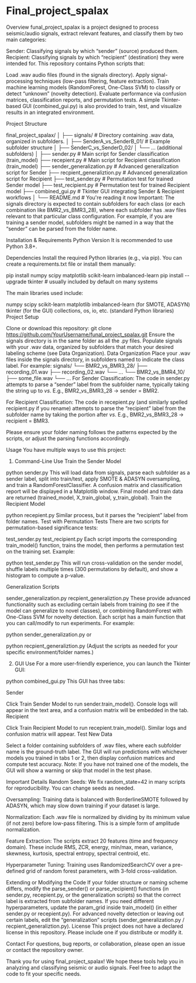 # Final_project_spalax

Overview
funal_project_spalax is a project designed to process seismic/audio signals, extract relevant features, and classify them by two main categories:

Sender: Classifying signals by which “sender” (source) produced them.
Recipient: Classifying signals by which “recipient” (destination) they were intended for.
This repository contains Python scripts that:

Load .wav audio files (found in the signals directory).
Apply signal-processing techniques (low-pass filtering, feature extraction).
Train machine learning models (RandomForest, One-Class SVM) to classify or detect “unknown” (novelty detection).
Evaluate performance via confusion matrices, classification reports, and permutation tests.
A simple Tkinter-based GUI (combined_gui.py) is also provided to train, test, and visualize results in an integrated environment.

Project Structure

final_project_spalax/
│
├── signals/                          # Directory containing .wav data, organized in subfolders.
│   ├── SenderA_vs_SenderB_01/       # Example subfolder structure
│   ├── SenderC_vs_SenderD_02/
│   └── ... (additional subfolders)
│
├── sender.py                         # Main script for Sender classification (train_model)
├── recepient.py                     # Main script for Recipient classification (train_model)
├── sender_generalization.py          # Advanced generalization script for Sender 
├── recpient_generaliztion.py         # Advanced generalization script for Recipient
├── test_sender.py                    # Permutation test for trained Sender model
├── test_recipient.py                 # Permutation test for trained Recipient model
├── combined_gui.py                   # Tkinter GUI integrating Sender & Recipient workflows
│
└── README.md                         # You're reading it now
Important: The signals directory is expected to contain subfolders for each class (or each combination like BMR2_vs_BMR3_28), where each subfolder has .wav files relevant to that particular class configuration. For example, if you are training a sender model, subfolders might be named in a way that the “sender” can be parsed from the folder name.

Installation & Requirements
Python Version
It is recommended to use Python 3.8+.

Dependencies
Install the required Python libraries (e.g., via pip). You can create a requirements.txt file or install them manually:

pip install numpy scipy matplotlib scikit-learn imbalanced-learn
pip install --upgrade tkinter  # usually included by default on many systems

The main libraries used include:

numpy
scipy
scikit-learn
matplotlib
imbalanced-learn (for SMOTE, ADASYN)
tkinter (for the GUI)
collections, os, io, etc. (standard Python libraries)
Project Setup

Clone or download this repository:
git clone https://github.com/YourUsername/funal_project_spalax.git
Ensure the signals directory is in the same folder as all the .py files.
Populate signals with your .wav data, organized by subfolders that match your desired labeling scheme (see Data Organization).
Data Organization
Place your .wav files inside the signals directory, in subfolders named to indicate the class label. For example:
signals/
└── BMR2_vs_BMR3_28/
     ├── recording_01.wav
     ├── recording_02.wav
     └── ...
└── BMR2_vs_BMR4_10/
     ├── some_file.wav
     └── ...
For Sender Classification:
The code in sender.py attempts to parse a “sender” label from the subfolder name, typically taking the string up to _vs_. E.g., BMR2_vs_BMR3_28 → sender = BMR2.

For Recipient Classification:
The code in recepient.py (and similarly spelled recipient.py if you rename) attempts to parse the “recipient” label from the subfolder name by taking the portion after _vs_.
E.g., BMR2_vs_BMR3_28 → recipient = BMR3.

Please ensure your folder naming follows the patterns expected by the scripts, or adjust the parsing functions accordingly.

Usage
You have multiple ways to use this project:

1. Command-Line Use
Train the Sender Model

python sender.py
This will load data from signals, parse each subfolder as a sender label, split into train/test, apply SMOTE & ADASYN oversampling, and train a RandomForestClassifier.
A confusion matrix and classification report will be displayed in a Matplotlib window.
Final model and train data are returned (trained_model, X_train_global, y_train_global).
Train the Recipient Model

python recepient.py
Similar process, but it parses the “recipient” label from folder names.
Test with Permutation Tests
There are two scripts for permutation-based significance tests:

test_sender.py
test_recipient.py
Each script imports the corresponding train_model() function, trains the model, then performs a permutation test on the training set.
Example:

python test_sender.py
This will run cross-validation on the sender model, shuffle labels multiple times (300 permutations by default), and show a histogram to compute a p-value.

Generalization Scripts

sender_generalization.py
recpient_generaliztion.py
These provide advanced functionality such as excluding certain labels from training (to see if the model can generalize to novel classes), or combining RandomForest with One-Class SVM for novelty detection.
Each script has a main function that you can call/modify to run experiments.
For example:

python sender_generalization.py
or

python recpient_generaliztion.py
(Adjust the scripts as needed for your specific environment/folder names.)

2. GUI Use
For a more user-friendly experience, you can launch the Tkinter GUI:

python combined_gui.py
This GUI has three tabs:

Sender

Click Train Sender Model to run sender.train_model().
Console logs will appear in the text area, and a confusion matrix will be embedded in the tab.
Recipient

Click Train Recipient Model to run recepient.train_model().
Similar logs and confusion matrix will appear.
Test New Data

Select a folder containing subfolders of .wav files, where each subfolder name is the ground-truth label.
The GUI will run predictions with whichever models you trained in tabs 1 or 2, then display confusion matrices and compute test accuracy.
Note: If you have not trained one of the models, the GUI will show a warning or skip that model in the test phase.

Important Details
Random Seeds:
We fix random_state=42 in many scripts for reproducibility. You can change seeds as needed.

Oversampling:
Training data is balanced with BorderlineSMOTE followed by ADASYN, which may slow down training if your dataset is large.

Normalization:
Each .wav file is normalized by dividing by its minimum value (if not zero) before low-pass filtering. This is a simple form of amplitude normalization.

Feature Extraction:
The scripts extract 20 features (time and frequency domain). These include RMS, ZCR, energy, min/max, mean, variance, skewness, kurtosis, spectral entropy, spectral centroid, etc.

Hyperparameter Tuning:
Training uses RandomizedSearchCV over a pre-defined grid of random forest parameters, with 3-fold cross-validation.

Extending or Modifying the Code
If your folder structure or naming scheme differs, modify the parse_sender() or parse_recipient() functions (in sender.py, recepient.py, or the generalization scripts) so that the correct label is extracted from subfolder names.
If you need different hyperparameters, update the param_grid inside train_model() (in either sender.py or recepient.py).
For advanced novelty detection or leaving out certain labels, edit the “generalization” scripts (sender_generalization.py / recpient_generaliztion.py).
License
This project does not have a declared license in this repository. Please include one if you distribute or modify it.

Contact
For questions, bug reports, or collaboration, please open an issue or contact the repository owner.

Thank you for using final_project_spalax!
We hope these tools help you in analyzing and classifying seismic or audio signals. Feel free to adapt the code to fit your specific needs.
